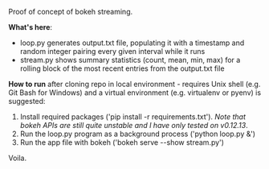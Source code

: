Proof of concept of bokeh streaming.

**What's here**:
* loop.py generates output.txt file, populating it with a timestamp and random integer pairing every given interval while it runs
* stream.py shows summary statistics (count, mean, min, max) for a rolling block of the most recent entries from the output.txt file

**How to run** after cloning repo in local environment - requires Unix shell (e.g. Git Bash for Windows) and a virtual environment (e.g. virtualenv or pyenv) is suggested:
1. Install required packages ('pip install -r requirements.txt'). *Note that bokeh APIs are still quite unstable and I have only tested on v0.12.13*.
2. Run the loop.py program as a background process ('python loop.py &')
3. Run the app file with bokeh ('bokeh serve --show stream.py')

Voila.
